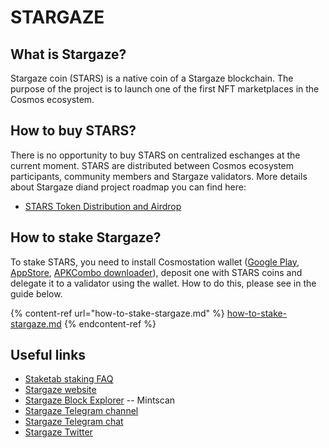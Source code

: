 # STARGAZE

## What is Stargaze? <a href="#title-text" id="title-text"></a>

Stargaze coin (STARS) is a native coin of a Stargaze blockchain. The purpose of the project is to launch one of the first NFT marketplaces in the Cosmos ecosystem.

## How to buy STARS? <a href="#where-is-to-find-validators-address" id="where-is-to-find-validators-address"></a>

There is no opportunity to buy STARS on centralized eschanges at the current moment. STARS are distributed between Cosmos ecosystem participants, community members and Stargaze validators. More details about Stargaze diand project roadmap you can find here:

* [STARS Token Distribution and Airdrop](https://mirror.xyz/stargazezone.eth/h9Bc7jODUrYB1Jw4mve3QEGVkBwBsyVebN6NP7tRl\_Y)

## How to stake Stargaze? <a href="#detailed-guides-how-to-stake-mina" id="detailed-guides-how-to-stake-mina"></a>

To stake STARS, you need to install Cosmostation wallet ([Google Play](https://play.google.com/store/apps/details?id=wannabit.io.cosmostaion), [AppStore](https://apps.apple.com/kr/app/cosmostation/id1459830339), [APKCombo downloader](https://apkcombo.com/cosmostation-wallet-for-cosmos/wannabit.io.cosmostaion/)), deposit one with STARS coins and delegate it to a validator using the wallet. How to do this, please see in the guide below.

{% content-ref url="how-to-stake-stargaze.md" %}
[how-to-stake-stargaze.md](how-to-stake-stargaze.md)
{% endcontent-ref %}

## Useful links <a href="#what-are-the-profits-from-staking-mina-hardbreak" id="what-are-the-profits-from-staking-mina-hardbreak"></a>

* [Staketab staking FAQ](https://staketab.com)
* [Stargaze website](https://stargaze.zone)
* [Stargaze Block Explorer](https://www.mintscan.io/stargaze) -- Mintscan
* [Stargaze Telegram channel](https://t.me/stargazenews)
* [Stargaze Telegram chat](https://t.me/stargazezone)
* [Stargaze Twitter](https://twitter.com/stargazezone)
